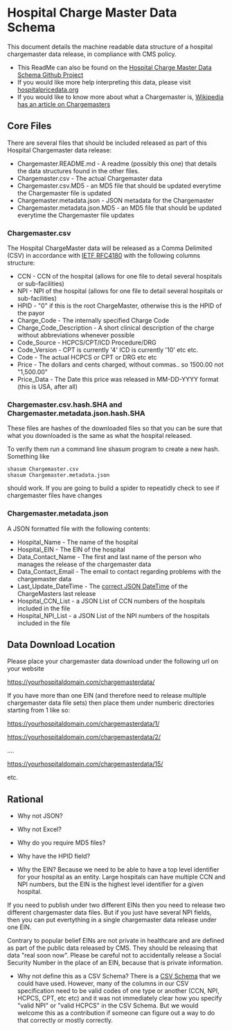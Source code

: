 # Hospital Charge Master Data Schema
This document details the machine readable data structure of a hospital chargemaster data release, in compliance with CMS policy. 

* This ReadMe can also be found on the [Hospital Charge Master Data Schema Github Project](https://github.com/docgraph/Hospital_Charge_Master_Data_Schema)
* If you would like more help interpreting this data, please visit [hospitalpricedata.org](http://hospitalpricedata.org/)
* If you would like to know more about what a Chargemaster is, [Wikipedia has an article on Chargemasters](https://en.wikipedia.org/wiki/Chargemaster)
 

## Core Files

There are several files that should be included released as part of this Hospital Chargemaster data release:

* Chargemaster.README.md - A readme (possibly this one) that details the data structures found in the other files.
* Chargemaster.csv - The actual Chargemaster data
* Chargemaster.csv.MD5 - an MD5 file that should be updated everytime the Chargemaster file is updated
* Chargemaster.metadata.json - JSON metadata for the Chargemaster 
* Chargemaster.metadata.json.MD5 - an MD5 file that should be updated everytime the Chargemaster file updates

### Chargemaster.csv
The Hospital ChargeMaster data will be released as a Comma Delimited (CSV) in accordance with [IETF RFC4180](https://tools.ietf.org/html/rfc4180) with the following columns structure:

* CCN - CCN of the hospital (allows for one file to detail several hospitals or sub-facilities)
* NPI - NPI of the hospital (allows for one file to detail several hospitals or sub-facilities)
* HPID - "0" if this is the root ChargeMaster, otherwise this is the HPID of the payor 
* Charge_Code - The internally specified Charge Code
* Charge_Code_Description - A short clinical description of the charge without abbreviations whenever possible
* Code_Source - HCPCS/CPT/ICD Procedure/DRG 
* Code_Version - CPT is currently '4' ICD is currently '10' etc etc.
* Code - The actual HCPCS or CPT or DRG etc etc
* Price - The dollars and cents charged, without commas.. so 1500.00 not "1,500.00"
* Price_Data - The Date this price was released in MM-DD-YYYY format (this is USA, after all)

### Chargemaster.csv.hash.SHA and Chargemaster.metadata.json.hash.SHA

These files are hashes of the downloaded files so that you can be sure that what you downloaded is the same as what the hospital released. 

To verify them run a command line shasum program to create a new hash. Something like 

```
shasum Chargemaster.csv 
shasum Chargemaster.metadata.json
```

should work. If you are going to build a spider to repeatidly check to see if chargemaster files have changes


### Chargemaster.metadata.json

A JSON formatted file with the following contents:

* Hospital_Name - The name of the hospital
* Hospital_EIN - The EIN of the hospital
* Data_Contact_Name - The first and last name of the person who manages the release of the chargemaster data
* Data_Contact_Email - The email to contact regarding problems with the chargemaster data
* Last_Update_DateTime - The [correct JSON DateTime](https://stackoverflow.com/a/15952652/144364) of the ChargeMasters last release
* Hospital_CCN_List - a JSON List of CCN numbers of the hospitals included in the file
* Hospital_NPI_List - a JSON List of the NPI numbers of the hospitals included in the file


## Data Download Location

Please place your chargemaster data download under the following url on your website

https://yourhospitaldomain.com/chargemasterdata/

If you have more than one EIN (and therefore need to release multiple chargemaster data file sets) then place them under numberic directories starting from 1 like so:

https://yourhospitaldomain.com/chargemasterdata/1/

https://yourhospitaldomain.com/chargemasterdata/2/

....

https://yourhospitaldomain.com/chargemasterdata/15/

etc.


## Rational

* Why not JSON?

* Why not Excel?

* Why do you require MD5 files?

* Why have the HPID field?

* Why the EIN?
Because we need to be able to have a top level identifier for your hospital as an entity. Large hospitals can have multiple CCN and NPI numbers, but the EIN is the highest level identifier for a given hospital.

If you need to publish under two different EINs then you need to release two different chargemaster data files. But if you just have several NPI fields, then you can put evertything in a single chargemaster data release under one EIN. 

Contrary to popular belief EINs are not private in healthcare and are defined as part of the public data released by CMS. They should be releasing that data "real soon now". Please be careful not to accidentally release a Social Security Number in the place of an EIN, because that is private information.  



* Why not define this as a CSV Schema?
There is a [CSV Schema](http://digital-preservation.github.io/csv-schema/csv-schema-1.1.html) that we could have used. However, many of the columns in our CSV specification need to be valid codes of one type or another (CCN, NPI, HCPCS, CPT, etc etc) and it was not immediately clear how you specify "valid NPI" or "valid HCPCS" in the CSV Schema. But we would welcome this as a contribution if someone can figure out a way to do that correctly or mostly correctly.




